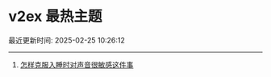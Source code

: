 # v2ex 最热主题

最近更新时间: 2025-02-25 10:26:12

--- 
1. [怎样克服入睡时对声音很敏感这件事](https://www.v2ex.com/t/1113983) 
